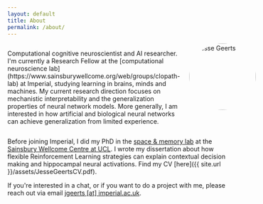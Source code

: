 ```yaml
---
layout: default
title: About
permalink: /about/
---
```


<div style="display: flex; align-items: flex-start; gap: 20px;">
<p markdown="1">
Computational cognitive neuroscientist and AI researcher. I'm currently a Research Fellow at the [computational neuroscience lab](https://www.sainsburywellcome.org/web/groups/clopath-lab) at Imperial, studying learning in brains, minds and machines. My current research direction focuses on mechanistic interpretability and the generalization properties of neural network models. More generally, I am interested in how artificial and biological neural networks can achieve generalization from limited experience. 
</p>
<img src="{{ '/assets/photo-jesse.png' | relative_url }}" alt="Jesse Geerts" style="width: 150px; height: auto; border-radius: 50%;">
</div>

Before joining Imperial, I did my PhD in the [space & memory lab](https://www.ucl.ac.uk/icn/research/research-groups/space-memory) at the [Sainsbury Wellcome Centre at UCL](http://www.ucl.ac.uk/swc). I wrote my dissertation about how flexible Reinforcement Learning strategies can explain contextual decision making and hippocampal neural activations. Find my CV [here]({{ site.url }}/assets/JesseGeertsCV.pdf).


If you're interested in a chat, or if you want to do a project with me, please reach out via email [jgeerts [at] imperial.ac.uk](mailto:jgeerts@imperial.ac.uk).

